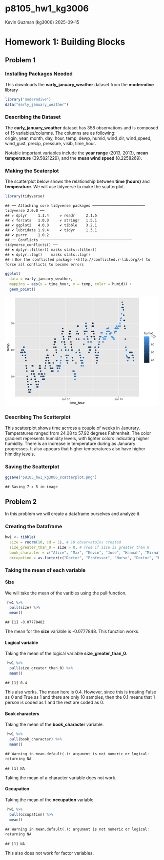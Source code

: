 p8105_hw1_kg3006
================
Kevin Guzman (kg3006)
2025-09-15

# Homework 1: Building Blocks

## Problem 1

### Installing Packages Needed

This downloads the **early_january_weather** dataset from the
**moderndive** library

``` r
library('moderndive') 
data("early_january_weather")
```

### Describing the Dataset

The **early_january_weather** dataset has 358 observations and is
composed of 15 variables/columns. The columns are as following:  
origin, year, month, day, hour, temp, dewp, humid, wind_dir, wind_speed,
wind_gust, precip, pressure, visib, time_hour.

Notable important variables include the **year range** (2013, 2013),
**mean temperature** (39.5821229), and the **mean wind speed**
(8.2258269).

### Making the Scaterplot

The scatterplot below shows the relationship between **time (hours)**
and **temperature**. We will use tidyverse to make the scatterplot.

``` r
library(tidyverse)
```

    ## ── Attaching core tidyverse packages ──────────────────────── tidyverse 2.0.0 ──
    ## ✔ dplyr     1.1.4     ✔ readr     2.1.5
    ## ✔ forcats   1.0.0     ✔ stringr   1.5.1
    ## ✔ ggplot2   4.0.0     ✔ tibble    3.2.1
    ## ✔ lubridate 1.9.4     ✔ tidyr     1.3.1
    ## ✔ purrr     1.0.2     
    ## ── Conflicts ────────────────────────────────────────── tidyverse_conflicts() ──
    ## ✖ dplyr::filter() masks stats::filter()
    ## ✖ dplyr::lag()    masks stats::lag()
    ## ℹ Use the conflicted package (<http://conflicted.r-lib.org/>) to force all conflicts to become errors

``` r
ggplot(
  data = early_january_weather,
  mapping = aes(x = time_hour, y = temp, color = humid)) +
  geom_point()
```

![](p8105_hw1_kg3006_files/figure-gfm/unnamed-chunk-2-1.png)<!-- -->

### Describing The Scatterplot

This scatterplot shows time acrross a couple of weeks in Janurary.
Temperatures ranged from 24.08 to 57.92 degrees Fahrenheit. The color
gradient represents humidity levels, with lighter colors indicating
higher humidity. There is an increase in temperature during as Janurary
progresses. It also appears that higher temperatures also have higher
himidity levels.

### Saving the Scatterplot

``` r
ggsave("p8105_hw1_kg3006_scatterplot.png")
```

    ## Saving 7 x 5 in image

## Problem 2

In this problem we will create a dataframe ourselves and analyze it.

### Creating the Dataframe

``` r
hw1 <- tibble(
  size = rnorm(10, sd = 1), # 10 observatoins created 
  size_greater_than_0 = size > 0, # True if size is greater than 0 
  book_character = c("Alice", "Max", "Kevin", "Jose", "Hannah", "Mirna", "Sam", "Mia", "Omar", "Edwin"),
  occupation = as.factor(c("Doctor", "Professor", "Nurse", "Doctor", "Professor",   "Nurse", "Doctor", "Professor", "Nurse", "Doctor"))) #factor with 3 variables 
```

### Taking the mean of each variable

#### Size

We will take the mean of the varibles using the pull function.

``` r
 hw1 %>% 
  pull(size) %>% 
  mean()
```

    ## [1] -0.07778482

The mean for the **size** variable is -0.0777848. This function works.

#### Logical variable

Taking the mean of the logical variable **size_greater_than_0**.

``` r
 hw1 %>% 
  pull(size_greater_than_0) %>% 
  mean()
```

    ## [1] 0.4

This also works. The mean here is 0.4. However, since this is treating
False as 0 and True as 1 and there are only 10 samples, then the 0.1
means that 1 person is coded as 1 and the rest are coded as 0.

#### Book characters

Taking the mean of the **book_character** variable.

``` r
 hw1 %>% 
  pull(book_character) %>% 
  mean()
```

    ## Warning in mean.default(.): argument is not numeric or logical: returning NA

    ## [1] NA

Taking the mean of a character variable does not work.

#### Occupation

Taking the mean of the **occupation** variable.

``` r
 hw1 %>% 
  pull(occupation) %>% 
  mean()
```

    ## Warning in mean.default(.): argument is not numeric or logical: returning NA

    ## [1] NA

This also does not work for factor variables.

### 
